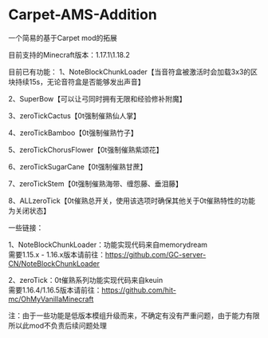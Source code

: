 # Carpet-AMS-Addition
一个简易的基于Carpet mod的拓展

目前支持的Minecraft版本：1.17.1\1.18.2

目前已有功能：
1、NoteBlockChunkLoader【当音符盒被激活时会加载3x3的区块持续15s，无论音符盒是否能够发出声音】

2、SuperBow【可以让弓同时拥有无限和经验修补附魔】

3、zeroTickCactus【0t强制催熟仙人掌】

4、zeroTickBamboo【0t强制催熟竹子】

5、zeroTickChorusFlower【0t强制催熟紫颂花】

6、zeroTickSugarCane【0t强制催熟甘蔗】

7、zeroTickStem【0t强制催熟海带、缠怨藤、垂泪藤】

8、ALLzeroTick【0t催熟总开关，使用该选项时确保其他关于0t催熟特性的功能为关闭状态】

一些链接：

1、NoteBlockChunkLoader：功能实现代码来自memorydream<br>
需要1.15.x - 1.16.x版本请前往：https://github.com/GC-server-CN/NoteBlockChunkLoader

2、zeroTick：0t催熟系列功能实现代码来自keuin<br>
需要1.16.4/1.16.5版本请前往：https://github.com/hit-mc/OhMyVanillaMinecraft

注：由于一些功能是低版本模组升级而来，不确定有没有严重问题，由于能力有限所以此mod不负责后续问题处理
